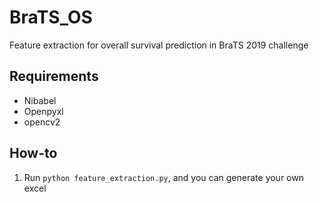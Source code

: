 # BraTS_OS
Feature extraction for overall survival prediction in BraTS 2019 challenge
## Requirements
* Nibabel
* Openpyxl
* opencv2

## How-to
1. Run ``` python feature_extraction.py ```, and you can generate your own excel
